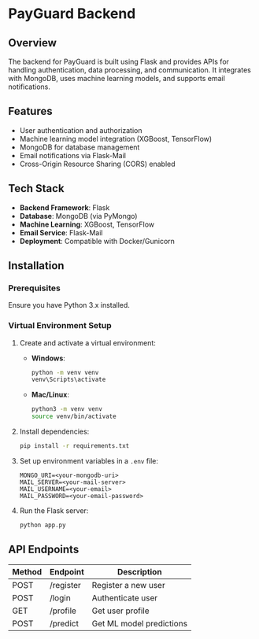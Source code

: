 # PayGuard Backend

## Overview
The backend for PayGuard is built using Flask and provides APIs for handling authentication, data processing, and communication. It integrates with MongoDB, uses machine learning models, and supports email notifications.

## Features
- User authentication and authorization
- Machine learning model integration (XGBoost, TensorFlow)
- MongoDB for database management
- Email notifications via Flask-Mail
- Cross-Origin Resource Sharing (CORS) enabled

## Tech Stack
- **Backend Framework**: Flask
- **Database**: MongoDB (via PyMongo)
- **Machine Learning**: XGBoost, TensorFlow
- **Email Service**: Flask-Mail
- **Deployment**: Compatible with Docker/Gunicorn

## Installation
### Prerequisites
Ensure you have Python 3.x installed.

### Virtual Environment Setup
1. Create and activate a virtual environment:
   - **Windows**:
     ```bash
     python -m venv venv
     venv\Scripts\activate
     ```
   - **Mac/Linux**:
     ```bash
     python3 -m venv venv
     source venv/bin/activate
     ```
2. Install dependencies:
   ```bash
   pip install -r requirements.txt
   ```

3. Set up environment variables in a `.env` file:
   ```
   MONGO_URI=<your-mongodb-uri>
   MAIL_SERVER=<your-mail-server>
   MAIL_USERNAME=<your-email>
   MAIL_PASSWORD=<your-email-password>
   ```
4. Run the Flask server:
   ```bash
   python app.py
   ```

## API Endpoints
| Method | Endpoint          | Description              |
|--------|------------------|--------------------------|
| POST   | /register        | Register a new user      |
| POST   | /login           | Authenticate user        |
| GET    | /profile         | Get user profile        |
| POST   | /predict         | Get ML model predictions |



